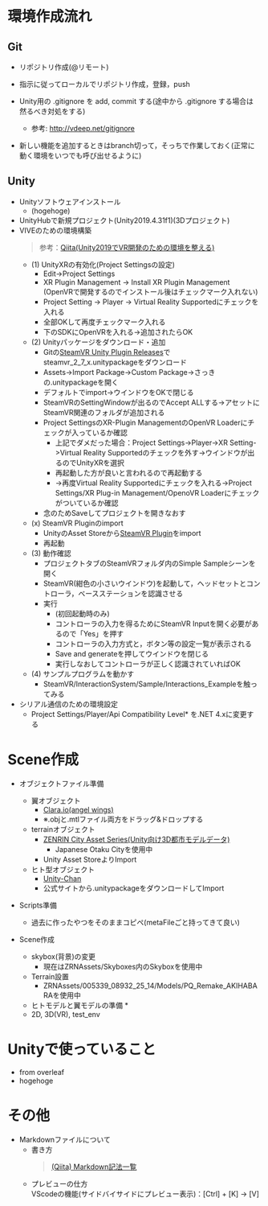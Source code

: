 # 環境作成流れ
## Git
* リポジトリ作成(@リモート)

* 指示に従ってローカルでリポジトリ作成，登録，push

* Unity用の .gitignore を add, commit する(途中から .gitignore する場合は然るべき対処をする)
    * 参考: <http://vdeep.net/gitignore>  

* 新しい機能を追加するときはbranch切って，そっちで作業しておく(正常に動く環境をいつでも呼び出せるように)

## Unity
* Unityソフトウェアインストール
    * (hogehoge)
* UnityHubで新規プロジェクト(Unity2019.4.31f1)(3Dプロジェクト)
* VIVEのための環境構築
    >参考：[Qiita(Unity2019でVR開発のための環境を整える)](https://qiita.com/RyoyaHase/items/36910ec8a0b3d8122f8c)
    * (1) UnityXRの有効化(Project Settingsの設定)
        * Edit->Project Settings
        * XR Plugin Management -> Install XR Plugin Management (OpenVRで開発するのでインストール後はチェックマーク入れない)
        * Project Setting -> Player -> Virtual Reality Supportedにチェックを入れる
        * 全部OKして再度チェックマーク入れる
        * 下のSDKにOpenVRを入れる->追加されたらOK
    * (2) Unityパッケージをダウンロード・追加
        * Gitの[SteamVR Unity Plugin Releases](https://github.com/ValveSoftware/steamvr_unity_plugin/releases)でsteamvr_2_7_x.unitypackageをダウンロード
        * Assets->Import Package->Custom Package->さっきの.unitypackageを開く
        * デフォルトでimport->ウインドウをOKで閉じる
        * SteamVRのSettingWindowが出るのでAccept ALLする->アセットにSteamVR関連のフォルダが追加される
        * Project SettingsのXR-Plugin ManagementのOpenVR Loaderにチェックが入っているか確認
            * 上記でダメだった場合：Project Settings->Player->XR Setting->Virtual Reality Supportedのチェックを外す->ウインドウが出るのでUnityXRを選択
            * 再起動した方が良いと言われるので再起動する
            * ->再度Virtual Reality Supportedにチェックを入れる->Project Settings/XR Plug-in Management/OpenoVR Loaderにチェックがついているか確認
        * 念のためSaveしてプロジェクトを開きなおす
    * (x) SteamVR Pluginのimport
        * UnityのAsset Storeから[SteamVR Plugin](https://assetstore.unity.com/packages/tools/integration/steamvr-plugin-32647)をimport
        * 再起動
    * (3) 動作確認
        * プロジェクトタブのSteamVRフォルダ内のSimple Sampleシーンを開く
        * SteamVR(紺色の小さいウインドウ)を起動して，ヘッドセットとコントローラ，ベースステーションを認識させる
        * 実行
            * (初回起動時のみ)
            * コントローラの入力を得るためにSteamVR Inputを開く必要があるので「Yes」を押す
            * コントローラの入力方式と，ボタン等の設定一覧が表示される
            * Save and generateを押してウインドウを閉じる
            * 実行しなおしてコントローラが正しく認識されていればOK
    * (4) サンプルプログラムを動かす
        * SteamVR/InteractionSystem/Sample/Interactions_Exampleを触ってみる
* シリアル通信のための環境設定
    * Project Settings/Player/Api Compatibility Level* を.NET 4.xに変更する

# Scene作成
* オブジェクトファイル準備
    * 翼オブジェクト
        * [Clara.io(angel wings)](https://clara.io/view/94bb2ae9-da6c-4d0d-9d06-b43af66d27b4)
        * ※.objと.mtlファイル両方をドラッグ&ドロップする
    * terrainオブジェクト
        * [ZENRIN City Asset Series(Unity向け3D都市モデルデータ)](https://www.zenrin.co.jp/contents/product/service/3d/asset/index.html)
            * Japanese Otaku Cityを使用中
        * Unity Asset StoreよりImport
    * ヒト型オブジェクト
        * [Unity-Chan](https://unity-chan.com/)
        * 公式サイトから.unitypackageをダウンロードしてImport

* Scripts準備
    * 過去に作ったやつをそのままコピペ(metaFileごと持ってきて良い)
* Scene作成
    * skybox(背景)の変更
        * 現在はZRNAssets/Skyboxes内のSkyboxを使用中
    * Terrain設置
        * ZRNAssets/005339_08932_25_14/Models/PQ_Remake_AKIHABARAを使用中
    * ヒトモデルと翼モデルの準備
        * 
    * 2D, 3D(VR), test_env



# Unityで使っていること
* from overleaf
* hogehoge

# その他
* Markdownファイルについて
    * 書き方  
        >[(Qiita) Markdown記法一覧](https://qiita.com/oreo/items/82183bfbaac69971917f)
    * プレビューの仕方  
        VScodeの機能(サイドバイサイドにプレビュー表示)：[Ctrl] + [K] → [V]

